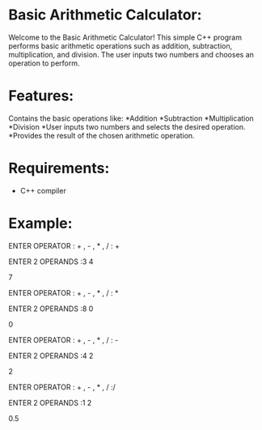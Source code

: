 # Basic Arithmetic Calculator:
Welcome to the Basic Arithmetic Calculator!
This simple C++ program performs basic arithmetic operations such as addition, subtraction, multiplication, and division.
The user inputs two numbers and chooses an operation to perform.

# Features:
Contains the basic operations like:
*Addition
*Subtraction
*Multiplication
*Division 
*User inputs two numbers and selects the desired operation.
*Provides the result of the chosen arithmetic operation.

# Requirements:
* C++ compiler

# Example:
ENTER OPERATOR : + , - , * , / : +

ENTER 2 OPERANDS :3 4

7

ENTER OPERATOR : + , - , * , / : *

ENTER 2 OPERANDS :8 0

0

ENTER OPERATOR : + , - , * , / : -

ENTER 2 OPERANDS :4 2

2

ENTER OPERATOR : + , - , * , / :/

ENTER 2 OPERANDS :1 2

0.5

